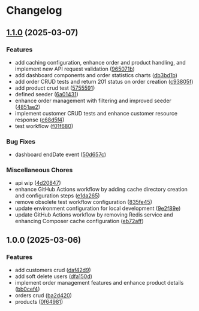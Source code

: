 # Changelog

## [1.1.0](https://github.com/Cjleto/orders/compare/v1.0.0...v1.1.0) (2025-03-07)


### Features

* add caching configuration, enhance order and product handling, and implement new API request validation ([965071b](https://github.com/Cjleto/orders/commit/965071be0ea3163b9e883e0f28c6990d2012e275))
* add dashboard components and order statistics charts ([db3bd1b](https://github.com/Cjleto/orders/commit/db3bd1be9dc1dc04310c436b611f7ed1ddc896ba))
* add order CRUD tests and return 201 status on order creation ([c93805f](https://github.com/Cjleto/orders/commit/c93805f147ef5cbb816a5508ac8d85dd58898824))
* add product crud test ([5755591](https://github.com/Cjleto/orders/commit/5755591b21b60441d57f47fdaba0ac47a76ea514))
* defined seeder ([6a01431](https://github.com/Cjleto/orders/commit/6a0143117c09044874af695d6abeec414c80b70d))
* enhance order management with filtering and improved seeder ([4851ae2](https://github.com/Cjleto/orders/commit/4851ae2655ded714b7eae8945f3ef975af3efe45))
* implement customer CRUD tests and enhance customer resource response ([c68d5f4](https://github.com/Cjleto/orders/commit/c68d5f4e9d4fda63c7f7c1e0f6974ac5582cbfe6))
* test workflow ([f01f680](https://github.com/Cjleto/orders/commit/f01f680e66e09a6ee02a736e15a20109188c0d08))


### Bug Fixes

* dashboard endDate event ([50d657c](https://github.com/Cjleto/orders/commit/50d657c1c5de9e829b0c4d82e8cc94fae1c824f7))


### Miscellaneous Chores

* api wip ([4d20847](https://github.com/Cjleto/orders/commit/4d20847b4b3bb40414712ed46da8869dc0701570))
* enhance GitHub Actions workflow by adding cache directory creation and configuration steps ([e1da265](https://github.com/Cjleto/orders/commit/e1da265111d920fd4e0e1db24cbb9bc93713a7db))
* remove obsolete test workflow configuration ([835fe45](https://github.com/Cjleto/orders/commit/835fe45aa57ae41764594b2c59f60c723d74f34e))
* update environment configuration for local development ([9e2f89e](https://github.com/Cjleto/orders/commit/9e2f89e1bcf507cd63e2eb1e8d527c653b4a62ae))
* update GitHub Actions workflow by removing Redis service and enhancing Composer cache configuration ([eb72aff](https://github.com/Cjleto/orders/commit/eb72aff5fb4cb89574aceb9d4ed7d9f41e83691d))

## 1.0.0 (2025-03-06)


### Features

* add customers crud ([daf42d9](https://github.com/Cjleto/orders/commit/daf42d92eb7e21143184dccab23104a91cf6c816))
* add soft delete users ([dfa150d](https://github.com/Cjleto/orders/commit/dfa150d916b795636e397508bdf71f5467cc7dc4))
* implement order management features and enhance product details ([bb0cef4](https://github.com/Cjleto/orders/commit/bb0cef47ff56ee7aba510f1fb071dd00e46ba78b))
* orders crud ([ba2d420](https://github.com/Cjleto/orders/commit/ba2d420a72e282f14d461e1d7802447d3b089ff2))
* products ([0f64981](https://github.com/Cjleto/orders/commit/0f649819a52f22359a29c7b75db31c7fffd8ea49))
